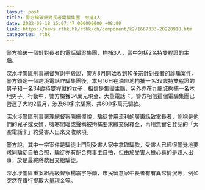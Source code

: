 ```yaml
---
layout: post
title: 警方搗破針對長者電騙集團　拘捕3人
date: 2022-09-18 15:07:47.000000000 +08:00
link: https://news.rthk.hk/rthk/ch/component/k2/1667333-20220918.htm
categories: rthk
---
```


警方搗破一個針對長者的電話騙案集團，拘捕3人，當中包括2名持雙程證的主腦。

深水埗警區刑事總督察謝于毅說，警方8月開始收到10多宗針對長者的詐騙案件，警方鎖定一個跨境電話詐騙集團後，本月16日在油麻地拘捕一名39歲持雙程證的男子和一名34歲持雙程證的女子，相信是集團主腦，另外亦在九龍城拘捕一名本地男子。行動中，警方檢獲34萬元現金、大量電話卡。警方相信這個電騙集團已營運了大約2個月，涉及60多宗騙案、共600多萬元騙款。

深水埗警區刑事署理總督察陳振傑說，騙徒會用流利的廣東話致電長者，訛稱是他們的兒子或女婿，噓寒問暖或聲稱被拘捕要求繳交保釋金，再用無實名登記的「太空電話卡」約受害人出來交收款項。

警方說，其中一宗案件是騙徒上門到受害人家中拿取騙款，受害人已經很警覺地要求同騙徒自拍合照，騙徒亦有配合與事主自拍，但由於受害人擔心真的是親人出事，於是最終將款目交給騙徒。

深水埗警區重案組高級督察楊震宇呼籲，市民留意家中長者有有異常情況等，例如突然在銀行提取大量現金等。
